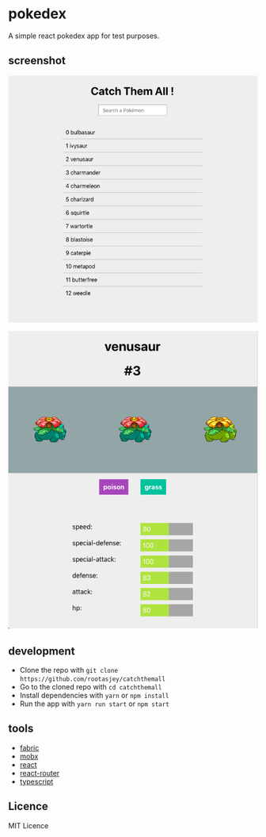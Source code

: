# pokedex

A simple react pokedex app for test purposes.

## screenshot

![screenshot1.png](screenshot1.png)

![screenshot2.png](screenshot2.png)

## development

* Clone the repo with `git clone https://github.com/rootasjey/catchthemall`
* Go to the cloned repo with `cd catchthemall`
* Install dependencies with `yarn` or `npm install`
* Run the app with `yarn run start` or `npm start`

## tools

* [fabric](https://developer.microsoft.com/en-us/fabric)
* [mobx](https://mobx.js.org/index.html)
* [react](http://reactjs.org)
* [react-router](https://reacttraining.com/react-router/web/guides/quick-start)
* [typescript](http://typescriptlang.org)

## Licence

MIT Licence
